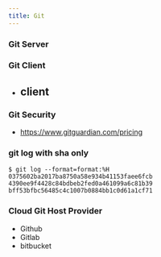 ```yaml
---
title: Git
---
```


### Git Server 

### Git Client 

- client 
  - 

### Git Security 

- https://www.gitguardian.com/pricing

### git log with sha only

```shell
$ git log --format=format:%H
0375602ba2017ba8750a58e934b41153faee6fcb
4390ee9f4428c84bdbeb2fed0a461099a6c81b39
bff53bfbc56485c4c1007b0884bb1c0d61a1cf71
```

### Cloud Git Host Provider 

- Github
- Gitlab
- bitbucket